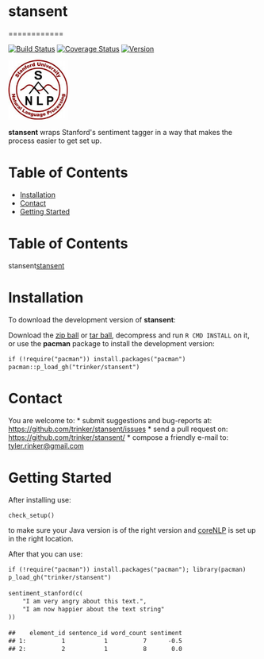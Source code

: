 stansent
============

============


[![Build
Status](https://travis-ci.org/trinker/stansent.svg?branch=master)](https://travis-ci.org/trinker/stansent)
[![Coverage
Status](https://coveralls.io/repos/trinker/stansent/badge.svg?branch=master)](https://coveralls.io/r/trinker/stansent?branch=master)
<a href="https://img.shields.io/badge/Version-0.0.1-orange.svg"><img src="https://img.shields.io/badge/Version-0.0.1-orange.svg" alt="Version"/></a>
</p>
<img src="inst/stansent_logo/core-nlp.jpg" width="120" alt="coreNLP">

**stansent** wraps Stanford's sentiment tagger in a way that makes the
process easier to get set up.


Table of Contents
============

-   [Installation](#installation)
-   [Contact](#contact)
-   [Getting Started](#getting-started)


Table of Contents
============

stansent[stansent](#stansent)

Installation
============



To download the development version of **stansent**:

Download the [zip
ball](https://github.com/trinker/stansent/zipball/master) or [tar
ball](https://github.com/trinker/stansent/tarball/master), decompress
and run `R CMD INSTALL` on it, or use the **pacman** package to install
the development version:

    if (!require("pacman")) install.packages("pacman")
    pacman::p_load_gh("trinker/stansent")

Contact
=======

You are welcome to:  * submit suggestions and bug-reports at: <https://github.com/trinker/stansent/issues>  * send a pull request on: <https://github.com/trinker/stansent/>  * compose a friendly e-mail to: <tyler.rinker@gmail.com>



Getting Started
===============

After installing use:

    check_setup()

to make sure your Java version is of the right version and
[coreNLP](http://nlp.stanford.edu/software/corenlp.shtml) is set up in
the right location.

After that you can use:

    if (!require("pacman")) install.packages("pacman"); library(pacman)
    p_load_gh("trinker/stansent")

    sentiment_stanford(c(
        "I am very angry about this text.",  
        "I am now happier about the text string"
    ))

    ##    element_id sentence_id word_count sentiment
    ## 1:          1           1          7      -0.5
    ## 2:          2           1          8       0.0